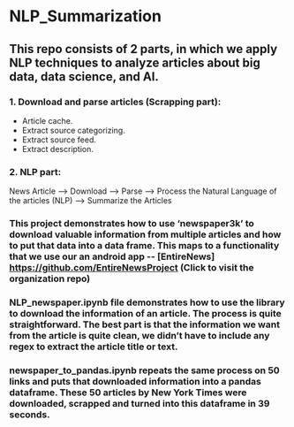 # NLP_Summarization

## This repo consists of 2 parts, in which we apply NLP techniques to analyze articles about big data, data science, and AI.

### 1. Download and parse articles (Scrapping part):
* Article cache.
* Extract source categorizing.
* Extract source feed.
* Extract description.

### 2. NLP part: 
News Article --> Download --> Parse --> Process the Natural Language of the articles (NLP) --> Summarize the Articles 


### This project demonstrates how to use ‘newspaper3k’ to download valuable information from multiple articles and how to put that data into a data frame. This maps to a functionality that we use our an android app -- [EntireNews] <https://github.com/EntireNewsProject> (Click to visit the organization repo)

### NLP_newspaper.ipynb file demonstrates how to use the library to download the information of an article. The process is quite straightforward. The best part is that the information we want from the article is quite clean, we didn’t have to include any regex to extract the article title or text.

### newspaper_to_pandas.ipynb repeats the same process on 50 links and puts that downloaded information into a pandas dataframe. These 50 articles by New York Times were downloaded, scrapped and turned into this dataframe in 39 seconds. 
